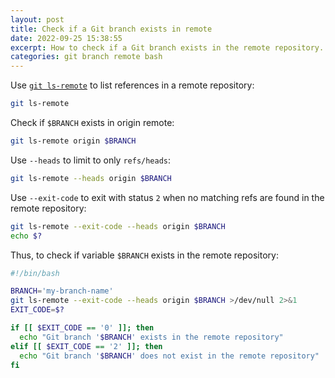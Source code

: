 ```yaml
---
layout: post
title: Check if a Git branch exists in remote
date: 2022-09-25 15:38:55
excerpt: How to check if a Git branch exists in the remote repository.
categories: git branch remote bash
---
```


Use [`git ls-remote`](https://git-scm.com/docs/git-ls-remote.html) to list references in a remote repository:

```sh
git ls-remote
```

Check if `$BRANCH` exists in origin remote:

```sh
git ls-remote origin $BRANCH
```

Use `--heads` to limit to only `refs/heads`:

```sh
git ls-remote --heads origin $BRANCH
```

Use `--exit-code` to exit with status `2` when no matching refs are found in the remote repository:

```sh
git ls-remote --exit-code --heads origin $BRANCH
echo $?
```

Thus, to check if variable `$BRANCH` exists in the remote repository:

```bash
#!/bin/bash

BRANCH='my-branch-name'
git ls-remote --exit-code --heads origin $BRANCH >/dev/null 2>&1
EXIT_CODE=$?

if [[ $EXIT_CODE == '0' ]]; then
  echo "Git branch '$BRANCH' exists in the remote repository"
elif [[ $EXIT_CODE == '2' ]]; then
  echo "Git branch '$BRANCH' does not exist in the remote repository"
fi
```
